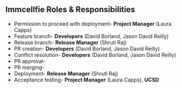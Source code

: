 ## Immcellfie Roles & Responsibilities

* Permission to proceed with deployment- <b>Project Manager</b> (Laura Capps)
* Feature branch- <b>Developers</b> (David Borland, Jason David Reilly)
* Release branch- <b>Release Manager</b> (Shruti Raj)
* PR creation- <b>Developers</b> (David Borland, Jason David Reilly)
* Conflict resolution- <b>Developers</b> (David Borland, Jason David Reilly)
* PR approval-
* PR merging-
* Deployment- <b>Release Manager</b> (Shruti Raj)
* Acceptance testing- <b>Project Manager</b> (Laura Capps), <b>UCSD</b>

